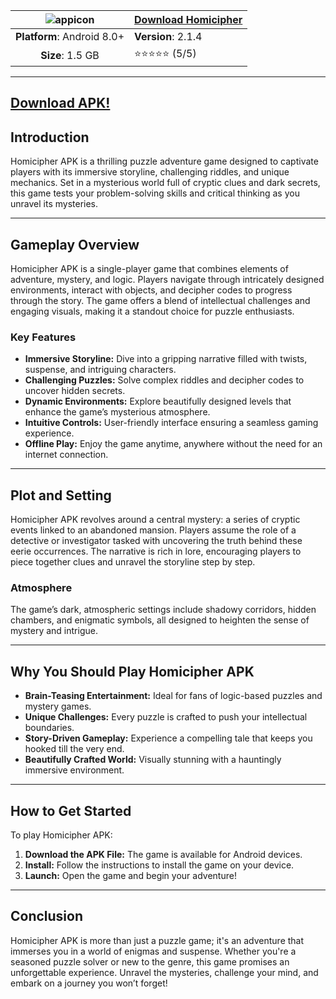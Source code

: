 | ![appicon](https://github.com/user-attachments/assets/eab8b3f8-80d6-4d4f-a2d9-e9d0aede8d25) | [**Download Homicipher**](https://apkitech.com/homicipher/)  |
|:-------------------------------------------------:|-----------------------|
| **Platform**: Android 8.0+                       | **Version**: 2.1.4     |
| **Size**: 1.5 GB                                  | ⭐⭐⭐⭐⭐ (5/5) |

---
## [Download APK!](https://modmeme.com/)

## **Introduction**
Homicipher APK is a thrilling puzzle adventure game designed to captivate players with its immersive storyline, challenging riddles, and unique mechanics. Set in a mysterious world full of cryptic clues and dark secrets, this game tests your problem-solving skills and critical thinking as you unravel its mysteries.

---

## **Gameplay Overview**
Homicipher APK is a single-player game that combines elements of adventure, mystery, and logic. Players navigate through intricately designed environments, interact with objects, and decipher codes to progress through the story. The game offers a blend of intellectual challenges and engaging visuals, making it a standout choice for puzzle enthusiasts.

### **Key Features**
- **Immersive Storyline:** Dive into a gripping narrative filled with twists, suspense, and intriguing characters.
- **Challenging Puzzles:** Solve complex riddles and decipher codes to uncover hidden secrets.
- **Dynamic Environments:** Explore beautifully designed levels that enhance the game’s mysterious atmosphere.
- **Intuitive Controls:** User-friendly interface ensuring a seamless gaming experience.
- **Offline Play:** Enjoy the game anytime, anywhere without the need for an internet connection.

---

## **Plot and Setting**
Homicipher APK revolves around a central mystery: a series of cryptic events linked to an abandoned mansion. Players assume the role of a detective or investigator tasked with uncovering the truth behind these eerie occurrences. The narrative is rich in lore, encouraging players to piece together clues and unravel the storyline step by step.

### **Atmosphere**
The game’s dark, atmospheric settings include shadowy corridors, hidden chambers, and enigmatic symbols, all designed to heighten the sense of mystery and intrigue.

---

## **Why You Should Play Homicipher APK**
- **Brain-Teasing Entertainment:** Ideal for fans of logic-based puzzles and mystery games.
- **Unique Challenges:** Every puzzle is crafted to push your intellectual boundaries.
- **Story-Driven Gameplay:** Experience a compelling tale that keeps you hooked till the very end.
- **Beautifully Crafted World:** Visually stunning with a hauntingly immersive environment.

---

## **How to Get Started**
To play Homicipher APK:
1. **Download the APK File:** The game is available for Android devices.
2. **Install:** Follow the instructions to install the game on your device.
3. **Launch:** Open the game and begin your adventure!

---

## **Conclusion**
Homicipher APK is more than just a puzzle game; it's an adventure that immerses you in a world of enigmas and suspense. Whether you're a seasoned puzzle solver or new to the genre, this game promises an unforgettable experience. Unravel the mysteries, challenge your mind, and embark on a journey you won’t forget!
